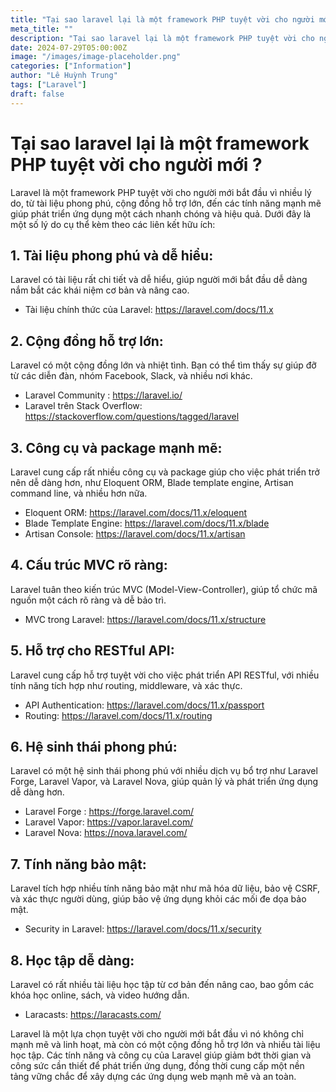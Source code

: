 ```yaml
---
title: "Tại sao laravel lại là một framework PHP tuyệt vời cho người mới"
meta_title: ""
description: "Tại sao laravel lại là một framework PHP tuyệt vời cho người mới"
date: 2024-07-29T05:00:00Z
image: "/images/image-placeholder.png"
categories: ["Information"]
author: "Lê Huỳnh Trung"
tags: ["Laravel"]
draft: false
---
```


# Tại sao laravel lại là một framework PHP tuyệt vời cho người mới ?

Laravel là một framework PHP tuyệt vời cho người mới bắt đầu vì nhiều lý do, từ tài liệu phong phú, cộng đồng hỗ trợ lớn, đến các tính năng mạnh mẽ giúp phát triển ứng dụng một cách nhanh chóng và hiệu quả. Dưới đây là một số lý do cụ thể kèm theo các liên kết hữu ích:

## 1. Tài liệu phong phú và dễ hiểu:

Laravel có tài liệu rất chi tiết và dễ hiểu, giúp người mới bắt đầu dễ dàng nắm bắt các khái niệm cơ bản và nâng cao.

- Tài liệu chính thức của Laravel: https://laravel.com/docs/11.x

## 2. Cộng đồng hỗ trợ lớn:

Laravel có một cộng đồng lớn và nhiệt tình. Bạn có thể tìm thấy sự giúp đỡ từ các diễn đàn, nhóm Facebook, Slack, và nhiều nơi khác.

- Laravel Community : https://laravel.io/
- Laravel trên Stack Overflow: https://stackoverflow.com/questions/tagged/laravel

## 3. Công cụ và package mạnh mẽ:

Laravel cung cấp rất nhiều công cụ và package giúp cho việc phát triển trở nên dễ dàng hơn, như Eloquent ORM, Blade template engine, Artisan command line, và nhiều hơn nữa.

- Eloquent ORM: https://laravel.com/docs/11.x/eloquent
- Blade Template Engine: https://laravel.com/docs/11.x/blade
- Artisan Console: https://laravel.com/docs/11.x/artisan

## 4. Cấu trúc MVC rõ ràng:

Laravel tuân theo kiến trúc MVC (Model-View-Controller), giúp tổ chức mã nguồn một cách rõ ràng và dễ bảo trì.

- MVC trong Laravel: https://laravel.com/docs/11.x/structure

## 5. Hỗ trợ cho RESTful API:

Laravel cung cấp hỗ trợ tuyệt vời cho việc phát triển API RESTful, với nhiều tính năng tích hợp như routing, middleware, và xác thực.

- API Authentication: https://laravel.com/docs/11.x/passport
- Routing: https://laravel.com/docs/11.x/routing

## 6. Hệ sinh thái phong phú:

Laravel có một hệ sinh thái phong phú với nhiều dịch vụ bổ trợ như Laravel Forge, Laravel Vapor, và Laravel Nova, giúp quản lý và phát triển ứng dụng dễ dàng hơn.

- Laravel Forge : https://forge.laravel.com/
- Laravel Vapor: https://vapor.laravel.com/
- Laravel Nova: https://nova.laravel.com/

## 7. Tính năng bảo mật:

Laravel tích hợp nhiều tính năng bảo mật như mã hóa dữ liệu, bảo vệ CSRF, và xác thực người dùng, giúp bảo vệ ứng dụng khỏi các mối đe dọa bảo mật.

- Security in Laravel: https://laravel.com/docs/11.x/security

## 8. Học tập dễ dàng:

Laravel có rất nhiều tài liệu học tập từ cơ bản đến nâng cao, bao gồm các khóa học online, sách, và video hướng dẫn.

- Laracasts: https://laracasts.com/

Laravel là một lựa chọn tuyệt vời cho người mới bắt đầu vì nó không chỉ mạnh mẽ và linh hoạt, mà còn có một cộng đồng hỗ trợ lớn và nhiều tài liệu học tập. Các tính năng và công cụ của Laravel giúp giảm bớt thời gian và công sức cần thiết để phát triển ứng dụng, đồng thời cung cấp một nền tảng vững chắc để xây dựng các ứng dụng web mạnh mẽ và an toàn.
